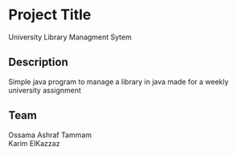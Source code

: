 # Project Title

University Library Managment Sytem

## Description

Simple java program to manage a library in java made for a weekly university assignment

## Team

Ossama Ashraf Tammam\
Karim ElKazzaz

